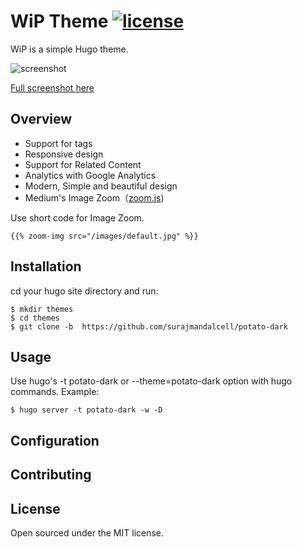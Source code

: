# WiP Theme [![license](https://img.shields.io/github/license/mashape/apistatus.svg)](https://github.com/surajmandalcell/potato-dark/blob/master/license.md) 

WiP is a simple Hugo theme.

![screenshot](https://github.com/surajmandalcell/potato-dark/blob/master/images/screenshot.png)  

[Full screenshot here](https://github.com/surajmandalcell/potato-dark/blob/master/images/tn.png)

## Overview

* Support for tags
* Responsive design
* Support for Related Content
* Analytics with Google Analytics
* Modern, Simple and beautiful design
* Medium's Image Zoom（[zoom.js](https://github.com/fat/zoom.js/))

Use short code for Image Zoom.

```
{{% zoom-img src="/images/default.jpg" %}}
```

## Installation

cd your hugo site directory and run:

```shell
$ mkdir themes
$ cd themes
$ git clone -b  https://github.com/surajmandalcell/potato-dark
```

## Usage

Use hugo's -t potato-dark or --theme=potato-dark option with hugo commands. Example:

```shell
$ hugo server -t potato-dark -w -D
```

## Configuration

## Contributing

## License

Open sourced under the MIT license.
